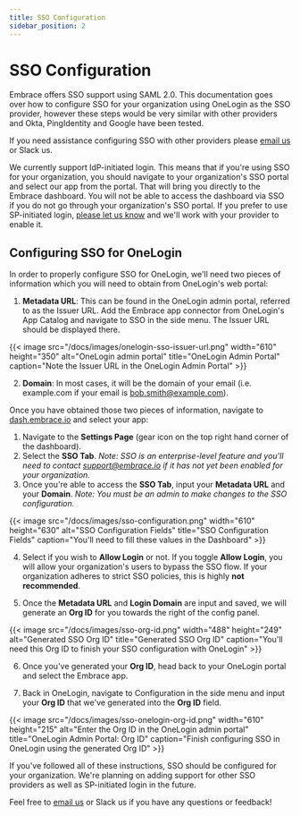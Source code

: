 ```yaml
---
title: SSO Configuration
sidebar_position: 2
---
```


# SSO Configuration

Embrace offers SSO support using SAML 2.0. This documentation goes over how to configure SSO for your organization using OneLogin as the SSO provider, however these steps would be very similar with other providers and Okta, PingIdentity and Google have been tested.

If you need assistance configuring SSO with other providers please [email us](mailto:support@embrace.io) or Slack us.

We currently support IdP-initiated login. This means that if you're using SSO for your organization, you should navigate to your organization's SSO portal and select our app from the portal. That will bring you directly to the Embrace dashboard. You will not be able to access the dashboard via SSO if you do not go through your organization's SSO portal. If you prefer to use SP-initiated login, [please let us know](mailto:support@embrace.io) and we'll work with your provider to enable it.

## Configuring SSO for OneLogin

In order to properly configure SSO for OneLogin, we'll need two pieces of information which you will need to obtain from OneLogin's web portal:

1.  **Metadata URL**: This can be found in the OneLogin admin portal, referred to as the Issuer URL. Add the Embrace app connector from OneLogin's App Catalog and navigate to SSO in the side menu. The Issuer URL should be displayed there.

{{< image src="/docs/images/onelogin-sso-issuer-url.png" width="610" height="350" alt="OneLogin admin portal" title="OneLogin Admin Portal" caption="Note the Issuer URL in the OneLogin Admin Portal" >}}

2. **Domain**: In most cases, it will be the domain of your email (i.e. example.com if your email is bob.smith@example.com).

Once you have obtained those two pieces of information, navigate to [dash.embrace.io](https://dash.embrace.io) and select your app:
1. Navigate to the **Settings Page** (gear icon on the top right hand corner of the dashboard).
2. Select the **SSO Tab**.
*Note: SSO is an enterprise-level feature and you'll need to contact support@embrace.io if it has not yet been enabled for your organization.*
3. Once you're able to access the **SSO Tab**, input your **Metadata URL** and your **Domain**.
*Note: You must be an admin to make changes to the SSO configuration.*

{{< image src="/docs/images/sso-configuration.png" width="610" height="630" alt="SSO Configuration Fields" title="SSO Configuration Fields" caption="You'll need to fill these values in the Dashboard" >}}

4. Select if you wish to **Allow Login** or not. If you toggle **Allow Login**, you will allow your organization's users to bypass the SSO flow. If your organization adheres to strict SSO policies, this is highly **not recommended**.

5. Once the **Metadata URL** and **Login Domain** are input and saved, we will generate an **Org ID** for you towards the right of the config panel.

{{< image src="/docs/images/sso-org-id.png" width="488" height="249" alt="Generated SSO Org ID" title="Generated SSO Org ID" caption="You'll need this Org ID to finish your SSO configuration with OneLogin" >}}

6. Once you've generated your **Org ID**, head back to your OneLogin portal and select the Embrace app.

7.  Back in OneLogin, navigate to Configuration in the side menu and input your **Org ID** that we've generated into the **Org ID** field.

{{< image src="/docs/images/sso-onelogin-org-id.png" width="610" height="215" alt="Enter the Org ID in the OneLogin admin portal" title="OneLogin Admin Portal: Org ID" caption="Finish configuring SSO in OneLogin using the generated Org ID" >}}

If you've followed all of these instructions, SSO should be configured for your organization.
We're planning on adding support for other SSO providers as well as SP-initiated login in the future.

Feel free to [email us](mailto:support@embrace.io) or Slack us if you have any questions or feedback!
